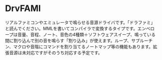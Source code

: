 # DrvFAMI
リアルファミコンやエミュレータで鳴らせる音源ドライバです。「ドラファミ」と読んでください。MMLを書いてコンパイラで変換するタイプです。エンベロープは音量、音程、ノート、音色の4種類＋ソフトウェアスイープ、鳴っている間に割り込んで別の音を鳴らす「割り込み」が使えます。ループ、サブルーチン、マクロや音階にコマンドを割り当てるノートマップ等の機能もあります。拡張音源は未対応ですがそのうち対応する予定です。
